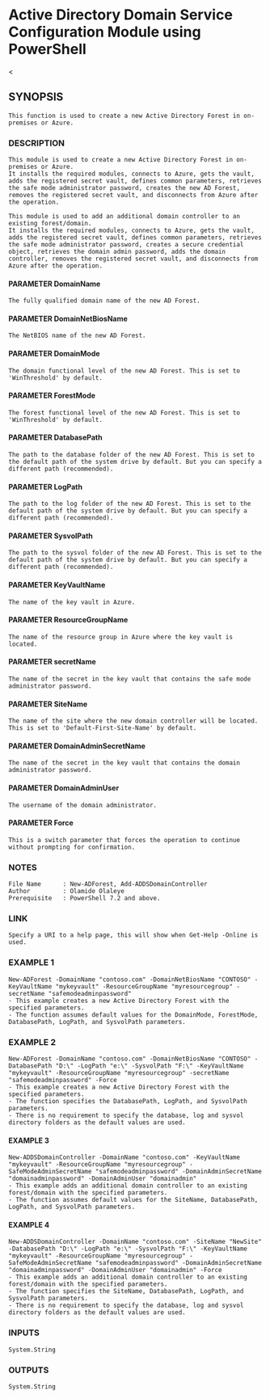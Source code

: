 # Active Directory Domain Service Configuration Module using PowerShell

<

## SYNOPSIS

    This function is used to create a new Active Directory Forest in on-premises or Azure.

### DESCRIPTION

    This module is used to create a new Active Directory Forest in on-premises or Azure.
    It installs the required modules, connects to Azure, gets the vault, adds the registered secret vault, defines common parameters, retrieves the safe mode administrator password, creates the new AD Forest, removes the registered secret vault, and disconnects from Azure after the operation.

    This module is used to add an additional domain controller to an existing forest/domain.
    It installs the required modules, connects to Azure, gets the vault, adds the registered secret vault, defines common parameters, retrieves the safe mode administrator password, creates a secure credential object, retrieves the domain admin password, adds the domain controller, removes the registered secret vault, and disconnects from Azure after the operation.

#### PARAMETER DomainName

    The fully qualified domain name of the new AD Forest.

#### PARAMETER DomainNetBiosName

    The NetBIOS name of the new AD Forest.

#### PARAMETER DomainMode

    The domain functional level of the new AD Forest. This is set to 'WinThreshold' by default.

#### PARAMETER ForestMode

    The forest functional level of the new AD Forest. This is set to 'WinThreshold' by default.

#### PARAMETER DatabasePath

    The path to the database folder of the new AD Forest. This is set to the default path of the system drive by default. But you can specify a different path (recommended).

#### PARAMETER LogPath

    The path to the log folder of the new AD Forest. This is set to the default path of the system drive by default. But you can specify a different path (recommended).

#### PARAMETER SysvolPath

    The path to the sysvol folder of the new AD Forest. This is set to the default path of the system drive by default. But you can specify a different path (recommended).

#### PARAMETER KeyVaultName

    The name of the key vault in Azure.

#### PARAMETER ResourceGroupName

    The name of the resource group in Azure where the key vault is located.

#### PARAMETER secretName

    The name of the secret in the key vault that contains the safe mode administrator password.

#### PARAMETER SiteName

    The name of the site where the new domain controller will be located. This is set to 'Default-First-Site-Name' by default.

#### PARAMETER DomainAdminSecretName

    The name of the secret in the key vault that contains the domain administrator password.

#### PARAMETER DomainAdminUser

    The username of the domain administrator.

#### PARAMETER Force

    This is a switch parameter that forces the operation to continue without prompting for confirmation.    

### NOTES

    File Name      : New-ADForest, Add-ADDSDomainController
    Author         : Olamide Olaleye
    Prerequisite   : PowerShell 7.2 and above.

### LINK

    Specify a URI to a help page, this will show when Get-Help -Online is used.

### EXAMPLE 1

    New-ADForest -DomainName "contoso.com" -DomainNetBiosName "CONTOSO" -KeyVaultName "mykeyvault" -ResourceGroupName "myresourcegroup" -secretName "safemodeadminpassword"
    - This example creates a new Active Directory Forest with the specified parameters.
    - The function assumes default values for the DomainMode, ForestMode, DatabasePath, LogPath, and SysvolPath parameters.

### EXAMPLE 2

    New-ADForest -DomainName "contoso.com" -DomainNetBiosName "CONTOSO" -DatabasePath "D:\" -LogPath "e:\" -SysvolPath "F:\" -KeyVaultName "mykeyvault" -ResourceGroupName "myresourcegroup" -secretName "safemodeadminpassword" -Force
    - This example creates a new Active Directory Forest with the specified parameters.
    - The function specifies the DatabasePath, LogPath, and SysvolPath parameters.
    - There is no requirement to specify the database, log and sysvol directory folders as the default values are used.

#### EXAMPLE 3

    New-ADDSDomainController -DomainName "contoso.com" -KeyVaultName "mykeyvault" -ResourceGroupName "myresourcegroup" -SafeModeAdminSecretName "safemodeadminpassword" -DomainAdminSecretName "domainadminpassword" -DomainAdminUser "domainadmin"
    - This example adds an additional domain controller to an existing forest/domain with the specified parameters.
    - The function assumes default values for the SiteName, DatabasePath, LogPath, and SysvolPath parameters.

#### EXAMPLE 4

    New-ADDSDomainController -DomainName "contoso.com" -SiteName "NewSite" -DatabasePath "D:\" -LogPath "e:\" -SysvolPath "F:\" -KeyVaultName "mykeyvault" -ResourceGroupName "myresourcegroup" -SafeModeAdminSecretName "safemodeadminpassword" -DomainAdminSecretName "domainadminpassword" -DomainAdminUser "domainadmin" -Force
    - This example adds an additional domain controller to an existing forest/domain with the specified parameters.
    - The function specifies the SiteName, DatabasePath, LogPath, and SysvolPath parameters.
    - There is no requirement to specify the database, log and sysvol directory folders as the default values are used.

### INPUTS

    System.String

### OUTPUTS

    System.String
>